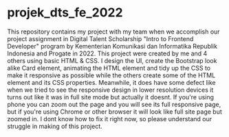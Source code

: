 # projek_dts_fe_2022
This repository contains my project with my team when we accomplish our project assignment in Digital Talent Scholarship "Intro to Frontend Developer" program by Kementerian Komunikasi dan Informatika Republik Indonesia and Progate in 2022.
This project were created by me and 4 others using basic HTML & CSS. I design the UI, create the Bootstrap look alike Card element, animating the HTML element and tidy up the CSS to make it responsive as possible while the others create some of the HTML element and its CSS properties. Meanwhile, it does have some defect like when we tried to see the responsive design in lower resolution devices it turns out like it was in full site mode but actually it doesnt. If you're using phone you can zoom out the page and you will see its full responsive page, but if you're using Chrome or other browser it will look like full site page but zoomed in. I dont know how to fix it right now, so please understand our struggle in making of this project.
